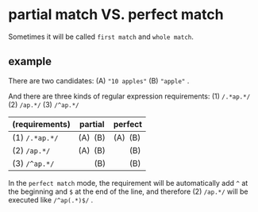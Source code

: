 # partial match VS. perfect match

Sometimes it will be called `first match` and `whole match`.

## example

There are two candidates: (A) `"10 apples"` (B) `"apple"` .

And there are three kinds of regular expression requirements: (1) `/.*ap.*/` (2) `/ap.*/` (3) `/^ap.*/`

|(requirements) |partial |perfect |
|---------------|--------|--------|
|(1) `/.*ap.*/` |(A)&ensp;(B) |(A)&ensp;(B)
|(2) `/ap.*/`   |(A)&ensp;(B) |&emsp;&emsp;(B)
|(3) `/^ap.*/`  |&emsp;&emsp;(B) |&emsp;&emsp;(B)

In the `perfect match` mode, the requirement will be automatically add `^` at the beginning and `$` at the end of the line, and therefore (2) `/ap.*/` will be executed like `/^ap(.*)$/` .